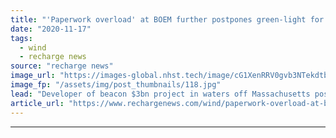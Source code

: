 ```yaml
---
title: "'Paperwork overload' at BOEM further postpones green-light for US' Vineyard Wind 1"
date: "2020-11-17"
tags: 
  - wind
  - recharge news
source: "recharge news"
image_url: "https://images-global.nhst.tech/image/cG1XenRRV0gvb3NTekdtbFFXL1NMVkc1Ujg2SzBrUGg4NGFScjAvZllUOD0=/nhst/binary/3e1c898afdce07339fcd11c92c766bca"
image_fp: "/assets/img/post_thumbnails/118.jpg"
lead: "Developer of beacon $3bn project in waters off Massachusetts positive of making final investment decision 'as planned' in 2021"
article_url: "https://www.rechargenews.com/wind/paperwork-overload-at-boem-further-postpones-green-light-for-us-vineyard-wind-1/2-1-914418"
---
```


---
